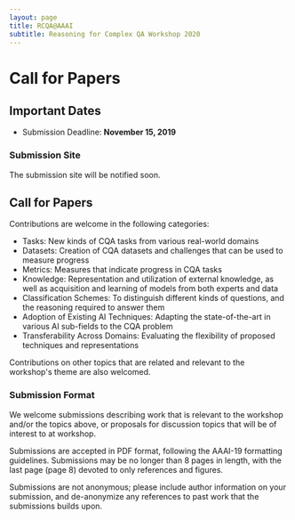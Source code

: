 ```yaml
---
layout: page
title: RCQA@AAAI
subtitle: Reasoning for Complex QA Workshop 2020
---
```



# Call for Papers

## Important Dates<a name="important-dates"></a>

- Submission Deadline: **November 15, 2019**

### Submission Site<a name="submission-site"></a>

The submission site will be notified soon. 


## Call for Papers<a name="cfp"></a>

Contributions are welcome in the following categories:

- Tasks: New kinds of CQA tasks from various real-world domains
- Datasets: Creation of CQA datasets and challenges that can be used to measure progress
- Metrics: Measures that indicate progress in CQA tasks
- Knowledge: Representation and utilization of external knowledge, as well as acquisition and learning of models from both experts and data
- Classification Schemes: To distinguish different kinds of questions, and the reasoning required to answer them
- Adoption of Existing AI Techniques: Adapting the state-of-the-art in various AI sub-fields to the CQA problem
- Transferability Across Domains: Evaluating the flexibility of proposed techniques and representations

Contributions on other topics that are related and relevant to the workshop's theme are also welcomed.


### Submission Format

We welcome submissions describing work that is relevant to the workshop and/or the topics above, or proposals for discussion topics that will be of interest to at workshop.

Submissions are accepted in PDF format, following the AAAI-19 formatting guidelines. Submissions may be no longer than 8 pages in length, with the last page (page 8) devoted to only references and figures.

Submissions are not anonymous; please include author information on your submission, and de-anonymize any references to past work that the submissions builds upon.